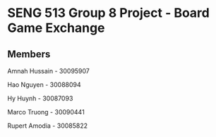 # SENG 513 Group 8 Project - Board Game Exchange

## Members

Amnah Hussain - 30095907 

Hao Nguyen - 30088094 

Hy Huynh - 30087093 

Marco Truong - 30090441 

Rupert Amodia - 30085822 


